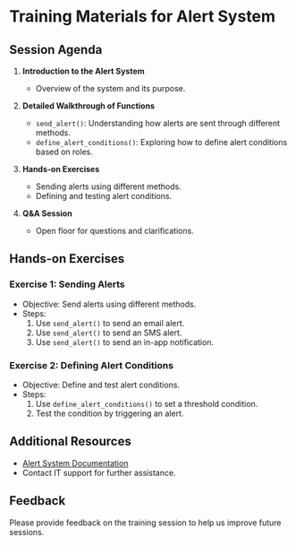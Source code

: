 # Training Materials for Alert System

## Session Agenda
1. **Introduction to the Alert System**
   - Overview of the system and its purpose.

2. **Detailed Walkthrough of Functions**
   - `send_alert()`: Understanding how alerts are sent through different methods.
   - `define_alert_conditions()`: Exploring how to define alert conditions based on roles.

3. **Hands-on Exercises**
   - Sending alerts using different methods.
   - Defining and testing alert conditions.

4. **Q&A Session**
   - Open floor for questions and clarifications.

## Hands-on Exercises

### Exercise 1: Sending Alerts
- Objective: Send alerts using different methods.
- Steps:
  1. Use `send_alert()` to send an email alert.
  2. Use `send_alert()` to send an SMS alert.
  3. Use `send_alert()` to send an in-app notification.

### Exercise 2: Defining Alert Conditions
- Objective: Define and test alert conditions.
- Steps:
  1. Use `define_alert_conditions()` to set a threshold condition.
  2. Test the condition by triggering an alert.

## Additional Resources
- [Alert System Documentation](../docs/alert_system_documentation.md)
- Contact IT support for further assistance.

## Feedback
Please provide feedback on the training session to help us improve future sessions.